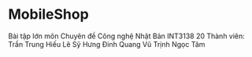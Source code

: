 # MobileShop
Bài tập lớn môn Chuyên đề Công nghệ Nhật Bản INT3138 20
Thành viên:
Trần Trung Hiếu
Lê Sỹ Hưng
Đinh Quang Vũ
Trịnh Ngọc Tâm